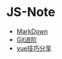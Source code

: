# JS-Note
- [MarkDown](https://github.com/Lee981265/Free-Style/blob/master/Markdown.md)
- [Git进阶](https://github.com/WEB-qq-635678224/JS-Note/blob/master/Git%E8%BF%9B%E9%98%B6.md)
- [vue技巧分享](https://github.com/WEB-qq-635678224/JS-Note/blob/master/vue-note.md)
